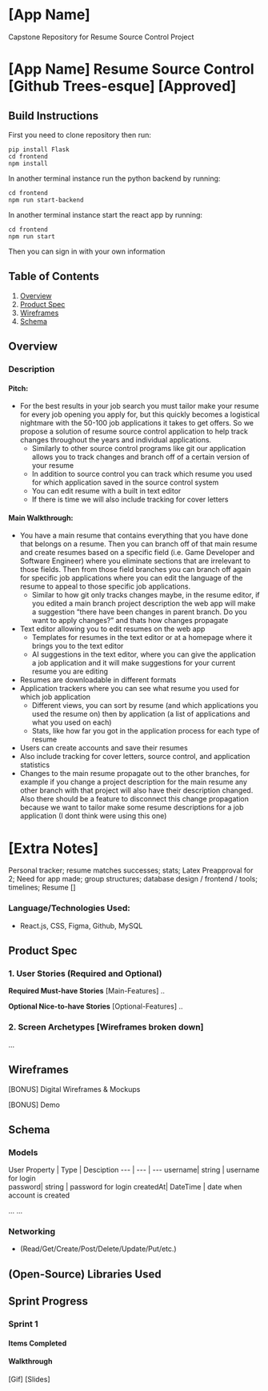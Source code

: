 # [App Name]
Capstone Repository for Resume Source Control Project

[App Name] Resume Source Control [Github Trees-esque]	[Approved]
===
## Build Instructions
First you need to clone repository then run:
```
pip install Flask
cd frontend
npm install
```
In another terminal instance run the python backend by running:
```
cd frontend
npm run start-backend
```
In another terminal instance start the react app by running:
```
cd frontend
npm run start
```
Then you can sign in with your own information

## Table of Contents
1. [Overview](#Overview)
2. [Product Spec](#Product-Spec)
3. [Wireframes](#Wireframes)
4. [Schema](#Schema)

## Overview
### Description
#### Pitch:
* For the best results in your job search you must tailor make your resume for every job opening you apply for, but this quickly becomes a logistical nightmare with the 50-100 job applications it takes to get offers. So we propose a solution of resume source control application to help track changes throughout the years and individual applications.
  * Similarly to other source control programs like git our application allows you to track changes and branch off of a certain version of your resume
  * In addition to source control you can track which resume you used for which application saved in the source control system
  * You can edit resume with a built in text editor
  * If there is time we will also include tracking for cover letters

#### Main Walkthrough:
* You have a main resume that contains everything that you have done that belongs on a resume. Then you can branch off of that main resume and create resumes based on a specific field (i.e. Game Developer and Software Engineer) where you eliminate sections that are irrelevant to those fields. Then from those field branches you can branch off again for specific job applications where you can edit the language of the resume to appeal to those specific job applications.
  * Similar to how git only tracks changes maybe, in the resume editor, if you edited a main branch project description the web app will make a suggestion “there have been changes in parent branch. Do you want to apply changes?” and thats how changes propagate
* Text editor allowing you to edit resumes on the web app
  * Templates for resumes in the text editor or at a homepage where it brings you to the text editor
  * AI suggestions in the text editor, where you can give the application a job application and it will make suggestions for your current resume you are editing
* Resumes are downloadable in different formats
* Application trackers where you can see what resume you used for which job application
  * Different views, you can sort by resume (and which applications you used the resume on) then by application (a list of applications and what you used on each)
  * Stats, like how far you got in the application process for each type of resume
* Users can create accounts and save their resumes
* Also include tracking for cover letters, source control, and application statistics
* Changes to the main resume propagate out to the other branches, for example if you change a project description for the main resume any other branch with that project will also have their description changed. Also there should be a feature to disconnect this change propagation because we want to tailor make some resume descriptions for a job application (I dont think were using this one)

[Extra Notes]
======
Personal tracker; resume matches successes; stats;
Latex
Preapproval for 2;
Need for app made; group structures; database design / frontend / tools; timelines;
Resume []

### Language/Technologies Used:
* React.js, CSS, Figma, Github, MySQL

## Product Spec
### 1. User Stories (Required and Optional)

**Required Must-have Stories** [Main-Features]
..

**Optional Nice-to-have Stories** [Optional-Features]
..

### 2. Screen Archetypes [Wireframes broken down]

...

## Wireframes

[BONUS] Digital Wireframes & Mockups

[BONUS] Demo

## Schema
### Models

User
Property | Type | Desciption 
--- | --- | --- 
username| string | username for login  
password| string | password for login
createdAt| DateTime | date when account is created

...
...

### Networking 
- (Read/Get/Create/Post/Delete/Update/Put/etc.)

## (Open-Source) Libraries Used

## Sprint Progress
### Sprint 1
#### Items Completed

#### Walkthrough 
[Gif] [Slides]
